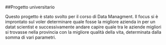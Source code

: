 ##Progetto universitario

Questo progetto è stato svolto per il corso di Data Managment. 
Il focus si è improntato sul voler determinare quale fosse la migliore azienda in per un datat scientist e successivamente andare capire quale tra le aziende migliori si trovasse nella provincia con la migliore qualità della vita, determinata dalla somma di vari parametri.
